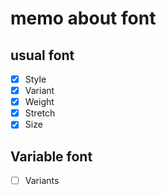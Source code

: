 memo about font
===============

usual font
----------

* [x] Style
* [x] Variant
* [x] Weight
* [x] Stretch
* [x] Size

Variable font
-------------

* [ ] Variants
